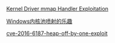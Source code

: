 [Kernel Driver mmap Handler Exploitation](https://labs.mwrinfosecurity.com/assets/BlogFiles/mwri-mmap-exploitation-whitepaper-2017-09-18.pdf)

[Windows内核池喷射的乐趣](http://bobao.360.cn/learning/detail/4439.html)

[cve-2016-6187-heap-off-by-one-exploit](http://cyseclabs.com/blog/cve-2016-6187-heap-off-by-one-exploit)
